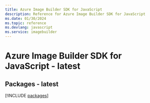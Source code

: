 ```yaml
---
title: Azure Image Builder SDK for JavaScript
description: Reference for Azure Image Builder SDK for JavaScript
ms.date: 01/30/2024
ms.topic: reference
ms.devlang: javascript
ms.service: imagebuilder
---
```

# Azure Image Builder SDK for JavaScript - latest
## Packages - latest
[!INCLUDE [packages](image-builder-index.md)]